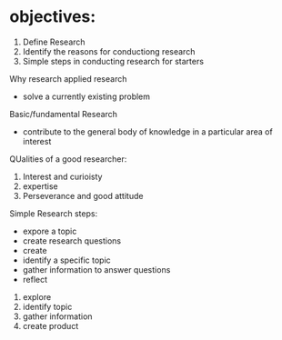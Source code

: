 # objectives:
1. Define Research
2. Identify the reasons for conductiong research
3. Simple steps in conducting research for starters

Why research
applied research 
  - solve a currently existing problem
    
Basic/fundamental Research
  - contribute to the general body of knowledge in a particular area of interest

QUalities of a good researcher:
  1. Interest and curioisty
  2. expertise
  3. Perseverance and good attitude

Simple Research steps:
  - expore a topic
  - create research questions
  - create 
  - identify a specific topic
  - gather information to answer questions
  - reflect

  1. explore
  2. identify topic
  3. gather information
  4. create product
